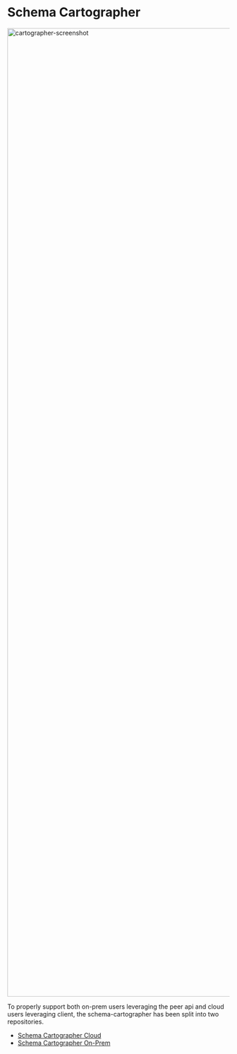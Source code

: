 # Schema Cartographer

<img width="2189" alt="cartographer-screenshot" src="https://user-images.githubusercontent.com/4416952/74056316-66b93000-49a7-11ea-90b5-72199edca388.png">

To properly support both on-prem users leveraging the peer api and cloud users leveraging client, the schema-cartographer has been split into two repositories.

* [Schema Cartographer Cloud](https://github.com/JarrodCTaylor/schema-cartographer-cloud)
* [Schema Cartographer On-Prem](https://github.com/JarrodCTaylor/schema-cartographer-on-prem)
